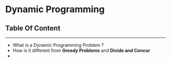 # Dynamic Programming 

## Table Of Content 


<hr>

- What is a Dynamic Programming Problem ? 
- How is it different from **Greedy Problems** and **Divide and Concur**
- 



